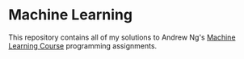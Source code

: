 # Machine Learning
This repository contains all of my solutions to Andrew Ng's <a href='https://www.coursera.org/learn/machine-learning'>Machine Learning Course</a>
programming assignments. <br>

